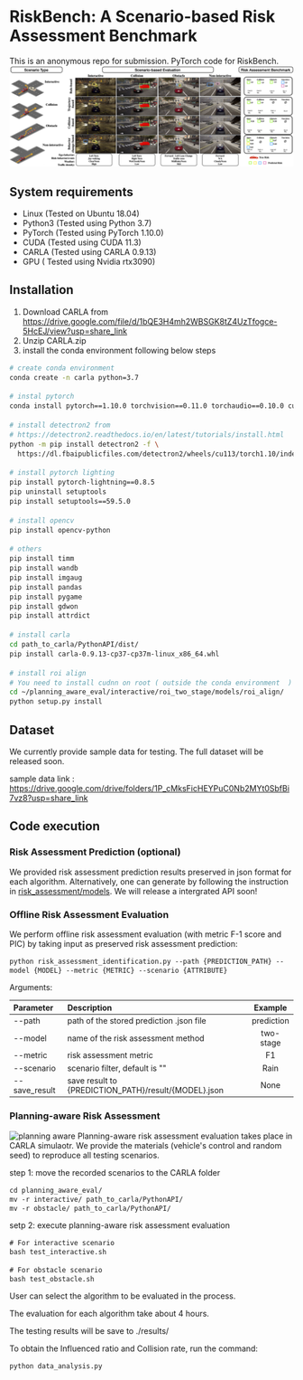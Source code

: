 # RiskBench: A Scenario-based Risk Assessment Benchmark
This is an anonymous repo for submission.
PyTorch code for RiskBench.
![RiskBench](images/teaser2.png)

## System requirements
- Linux (Tested on Ubuntu 18.04)
- Python3 (Tested using Python 3.7)
- PyTorch (Tested using PyTorch 1.10.0)
- CUDA (Tested using CUDA 11.3)
- CARLA (Tested using CARLA 0.9.13)
- GPU ( Tested using Nvidia rtx3090)

## Installation
1. Download CARLA from https://drive.google.com/file/d/1bQE3H4mh2WBSGK8tZ4UzTfogce-5HcEJ/view?usp=share_link
2. Unzip CARLA.zip
3. install the conda environment following below steps

```bash
# create conda environment 
conda create -n carla python=3.7

# instal pytorch 
conda install pytorch==1.10.0 torchvision==0.11.0 torchaudio==0.10.0 cudatoolkit=11.3 -c pytorch -c conda-forge

# install detectron2 from 
# https://detectron2.readthedocs.io/en/latest/tutorials/install.html
python -m pip install detectron2 -f \
  https://dl.fbaipublicfiles.com/detectron2/wheels/cu113/torch1.10/index.html
  
# install pytorch lighting 
pip install pytorch-lightning==0.8.5
pip uninstall setuptools
pip install setuptools==59.5.0

# install opencv
pip install opencv-python

# others
pip install timm
pip install wandb
pip install imgaug
pip install pandas
pip install pygame
pip install gdwon
pip install attrdict

# install carla 
cd path_to_carla/PythonAPI/dist/
pip install carla-0.9.13-cp37-cp37m-linux_x86_64.whl

# install roi align
# You need to install cudnn on root ( outside the conda environment  )
cd ~/planning_aware_eval/interactive/roi_two_stage/models/roi_align/
python setup.py install

```



## Dataset
We currently provide sample data for testing. The full dataset will be released soon.

sample data link : https://drive.google.com/drive/folders/1P_cMksFicHEYPuC0Nb2MYt0SbfBi7vz8?usp=share_link

## Code execution

### Risk Assessment Prediction (optional)
We provided risk assessment prediction results preserved in json format for each algorithm. Alternatively, one can generate by following the instruction in [risk_assessment/models](https://github.com/HCIS-Lab/RiskBench/tree/main/risk_assessment/models). We will release a intergrated API soon!

### Offline Risk Assessment Evaluation
We perform offline risk assessment evaluation (with metric F-1 score and PIC) by taking input as preserved risk assessment prediction:
```
python risk_assessment_identification.py --path {PREDICTION_PATH} --model {MODEL} --metric {METRIC} --scenario {ATTRIBUTE}
```

Arguments: 

| Parameter     | Description                                          |  Example   |
| :------------ | :--------------------------------------------------- | :--------: |
| --path        | path of the stored prediction .json file             | prediction |
| --model       | name of the risk assessment method                   | two-stage  |
| --metric      | risk assessment metric                               |     F1     |
| --scenario    | scenario filter, default is ""                       |    Rain    |
| --save_result | save result to {PREDICTION_PATH}/result/{MODEL}.json |    None    |


### Planning-aware Risk Assessment
![planning aware ](images/planning_aware.gif)
Planning-aware risk assessment evaluation takes place in CARLA simulaotr. We provide the materials (vehicle's control and random seed) to reproduce all testing scenarios.

step 1: move the recorded scenarios to the CARLA folder
```
cd planning_aware_eval/
mv -r interactive/ path_to_carla/PythonAPI/
mv -r obstacle/ path_to_carla/PythonAPI/
```

setp 2: execute planning-aware risk assessment evaluation
```
# For interactive scenario
bash test_interactive.sh

# For obstacle scenario
bash test_obstacle.sh
```
User can select the algorithm to be evaluated in the process.

The evaluation for each algorithm take about 4 hours.

The testing results will be save to ./results/ 

To obtain the Influenced ratio and Collision rate, run the command:
```
python data_analysis.py
```
